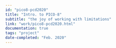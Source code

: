 ```yaml
---
id: "pico8-pcd2020"
title: "Intro. to PICO-8"
subtitle: "the joy of working with limitations"
link: "work/pico8-pcd2020.html"
documentation: true
tags: "project"
date-completed: "Feb. 2020"
---
```

